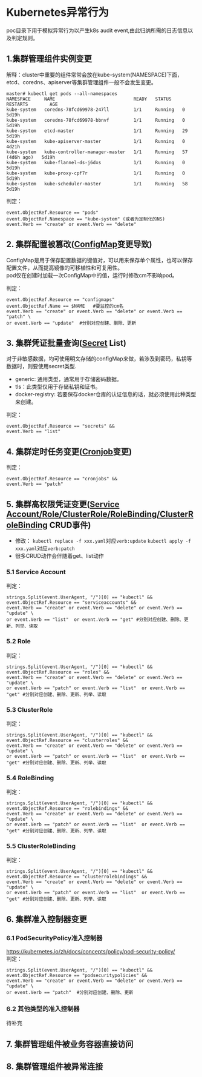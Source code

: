 # Kubernetes异常行为

poc目录下用于模拟异常行为以产生k8s audit event,由此归纳所需的日志信息以及判定规则。

## 1.集群管理组件实例变更
解释：cluster中重要的组件常常会放在kube-system(NAMESPACE)下面，etcd、coredns、apiserver等集群管理组件一般不会发生变更。
```
master# kubectl get pods --all-namespaces
NAMESPACE     NAME                             READY   STATUS    RESTARTS        AGE
kube-system   coredns-78fcd69978-247ll         1/1     Running   0               5d19h
kube-system   coredns-78fcd69978-bbnvf         1/1     Running   0               5d19h
kube-system   etcd-master                      1/1     Running   29              5d19h
kube-system   kube-apiserver-master            1/1     Running   0               4d21h
kube-system   kube-controller-manager-master   1/1     Running   57 (4d6h ago)   5d19h
kube-system   kube-flannel-ds-j6dxs            1/1     Running   0               5d19h
kube-system   kube-proxy-cpf7r                 1/1     Running   0               5d19h
kube-system   kube-scheduler-master            1/1     Running   58              5d19h
```

判定：
```
event.ObjectRef.Resource == "pods"
event.ObjectRef.Namespace == "kube-system" (或者为定制化的NS)
event.Verb == "create" or event.Verb == "delete"
```

## 2. 集群配置被篡改([ConfigMap](../docs/k8s_features/configmap.md ':include :type=code')变更导致)
ConfigMap是用于保存配置数据的键值对，可以用来保存单个属性，也可以保存配置文件，从而提高镜像的可移植性和可复用性。  
pod仅在创建时加载一次ConfigMap中的值，运行时修改cm不影响pod。  


判定：
```
event.ObjectRef.Resource == "configmaps"
event.ObjectRef.Name == $NAME   #要监控的cm名
event.Verb == "create" or event.Verb == "delete" or event.Verb == "patch" \
or event.Verb == "update"  #分别对应创建、删除、更新
```

## 3. 集群凭证批量查询([Secret](../docs/k8s_features/secret.md ':include :type=code') List)
对于非敏感数据，均可使用明文存储的configMap来做，若涉及到密码，私钥等数据时，则要使用secret类型.
* generic: 通用类型，通常用于存储密码数据。  
* tls：此类型仅用于存储私钥和证书。  
* docker-registry: 若要保存docker仓库的认证信息的话，就必须使用此种类型来创建。  

判定：
```
event.ObjectRef.Resource == "secrets" &&
event.Verb == "list"
```

## 4. 集群定时任务变更([Cronjob](../docs/k8s_features/cronjob.md ':include :type=code')变更)

判定：
```
event.ObjectRef.Resource == "cronjobs" &&
event.Verb == "patch"	
```

## 5. 集群高权限凭证变更([Service Account/Role/ClusterRole/RoleBinding/ClusterRoleBinding](../docs/k8s_features/RBAC.md ':include :type=code') CRUD事件)

* 修改：
`kubectl replace -f xxx.yaml`对应`verb:update` 
`kubectl apply -f xxx.yaml`对应`verb:patch`   
* 很多CRUD动作会伴随着get、list动作

### 5.1 Service Account
判定：
```
strings.Split(event.UserAgent, "/")[0] == "kubectl" &&
event.ObjectRef.Resource == "serviceaccounts" &&
event.Verb == "create" or event.Verb == "delete" or event.Verb == "update" \
or event.Verb == "list"  or event.Verb == "get" #分别对应创建、删除、更新、列举、读取
```

### 5.2 Role
判定：
```
strings.Split(event.UserAgent, "/")[0] == "kubectl" &&
event.ObjectRef.Resource == "roles" &&
event.Verb == "create" or event.Verb == "delete" or event.Verb == "update" \
or event.Verb == "patch" or event.Verb == "list"  or event.Verb == "get" #分别对应创建、删除、更新、列举、读取
```

### 5.3 ClusterRole
判定：
```
strings.Split(event.UserAgent, "/")[0] == "kubectl" &&
event.ObjectRef.Resource == "clusterroles" &&
event.Verb == "create" or event.Verb == "delete" or event.Verb == "update" \
or event.Verb == "patch" or event.Verb == "list"  or event.Verb == "get" #分别对应创建、删除、更新、列举、读取
```

### 5.4 RoleBinding
判定：
```
strings.Split(event.UserAgent, "/")[0] == "kubectl" &&
event.ObjectRef.Resource == "rolebindings" &&
event.Verb == "create" or event.Verb == "delete" or event.Verb == "update" \
or event.Verb == "patch" or event.Verb == "list"  or event.Verb == "get" #分别对应创建、删除、更新、列举、读取
```

### 5.5 ClusterRoleBinding
判定：
```
strings.Split(event.UserAgent, "/")[0] == "kubectl" &&
event.ObjectRef.Resource == "clusterrolebindings" &&
event.Verb == "create" or event.Verb == "delete" or event.Verb == "update" \
or event.Verb == "patch" or event.Verb == "list"  or event.Verb == "get" #分别对应创建、删除、更新、列举、读取
```

## 6. 集群准入控制器变更
### 6.1 PodSecurityPolicy准入控制器
https://kubernetes.io/zh/docs/concepts/policy/pod-security-policy/  
判定：
```
strings.Split(event.UserAgent, "/")[0] == "kubectl" &&
event.ObjectRef.Resource == "podsecuritypolicies" &&
event.Verb == "create" or event.Verb == "delete" or event.Verb == "update" \
or event.Verb == "patch"  #分别对应创建、删除、更新
```

### 6.2 其他类型的准入控制器
待补充





## 7. 集群管理组件被业务容器直接访问




## 8. 集群管理组件被异常连接